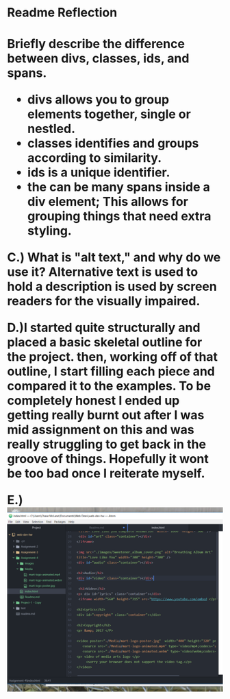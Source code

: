 <H1> Readme Reflection <H1>

<p> Briefly describe the difference between divs, classes, ids, and spans.</P>
<p>
<ul>
 <li> divs allows you to group elements together, single or nestled. </li>
 <li> classes identifies and groups according to similarity. </li>
 <li> ids is a unique identifier. </li>
 <li>the can be many spans inside a div element; This allows for grouping things that need extra styling. </li>
 </ul>
</p>

C.) What is "alt text," and why do we use it?
Alternative text is used to hold a description is used by screen readers for the visually impaired.

D.)I started quite structurally and placed a basic skeletal outline for the project.
then, working off of that outline, I start filling each piece and compared it to the examples. To
be completely honest I ended up getting really burnt out after I was mid assignment on this and was really struggling
to get back in the groove of things. Hopefully it wont be too bad once I reiterate myself.


E.) ![Screenshot_A4](./images//Screenshot_A4.png)
